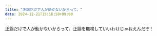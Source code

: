 ```yaml
---
title: "正論だけで人が動かないからって、"
date: 2024-12-21T15:16:59+09:00
---
```

正論だけで人が動かないからって、正論を無視していいわけじゃねえんだぞ！
